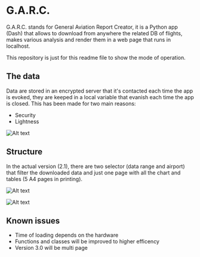 # G.A.R.C.

G.A.R.C. stands for General Aviation Report Creator, it is a Python app (Dash) that allows to download from anywhere the related DB of flights, makes various analysis and render them in a web page that runs in localhost.

This repository is just for this readme file to show the mode of operation.

## The data
Data are stored in an encrypted server that it's contacted each time the app is evoked, they are keeped in a local variable that evanish each time the app is closed.
This has been made for two main reasons:
- Security
- Lightness


![Alt text](https://github.com/MaurizioCarrara/GARC-Public-/blob/main/GIFs/downloadDB.gif)



## Structure
In the actual version (2.1), there are two selector (data range and airport) that filter the downloaded data and just one page with all the chart and tables (5 A4 pages in printing).


![Alt text](https://github.com/MaurizioCarrara/GARC-Public/blob/main/GIFs/Structure.gif)



![Alt text](https://github.com/MaurizioCarrara/GARC-Public/blob/main/GIFs/Selectors.gif)
## Known issues
- Time of loading depends on the hardware
- Functions and classes will be improved to higher efficency
- Version 3.0 will be multi page 
